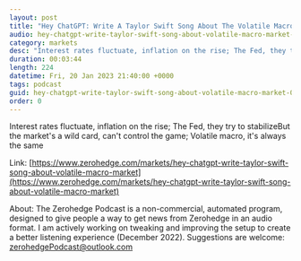 ```yaml
---
layout: post
title: "Hey ChatGPT: Write A Taylor Swift Song About The Volatile Macro Market"
audio: hey-chatgpt-write-taylor-swift-song-about-volatile-macro-market-0
category: markets
desc: "Interest rates fluctuate, inflation on the rise; The Fed, they try to stabilizeBut the market's a wild card, can't control the game; Volatile macro, it's always the same"
duration: 00:03:44
length: 224
datetime: Fri, 20 Jan 2023 21:40:00 +0000
tags: podcast
guid: hey-chatgpt-write-taylor-swift-song-about-volatile-macro-market-0
order: 0
---
```

Interest rates fluctuate, inflation on the rise; The Fed, they try to stabilizeBut the market's a wild card, can't control the game; Volatile macro, it's always the same

Link: [https://www.zerohedge.com/markets/hey-chatgpt-write-taylor-swift-song-about-volatile-macro-market](https://www.zerohedge.com/markets/hey-chatgpt-write-taylor-swift-song-about-volatile-macro-market)

About: The Zerohedge Podcast is a non-commercial, automated program, designed to give people a way to get news from Zerohedge in an audio format.  I am actively working on tweaking and improving the setup to create a better listening experience (December 2022).  Suggestions are welcome: [zerohedgePodcast@outlook.com](mailto:zerohedgePodcast@outlook.com)